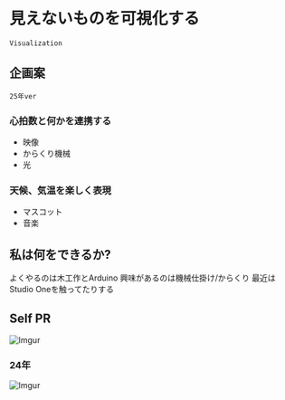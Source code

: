 # 見えないものを可視化する
`Visualization`

## 企画案
`25年ver`

### 心拍数と何かを連携する
- 映像
- からくり機械
- 光

### 天候、気温を楽しく表現
- マスコット
- 音楽

## 私は何をできるか?
よくやるのは木工作とArduino
興味があるのは機械仕掛け/からくり
最近はStudio Oneを触ってたりする

## Self PR
![Imgur](https://i.imgur.com/c9I5Vq8.png)

### 24年
![Imgur](https://i.imgur.com/GlklByf.png)
